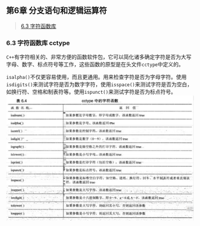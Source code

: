 ## 第6章 分支语句和逻辑运算符

>[6.3 字符函数库](#6.3)

### 6.3 字符函数库 cctype

​		`C++`有字符相关的、非常方便的函数软件包，它可以简化诸多确定字符是否为大写字母、数字、标点符号等工作，这些函数的原型是在头文件`cctype`中定义的。

​		`isalpha()`不仅更容易使用，而且更通用。用来检查字符是否为字母字符。使用`isdigits()`来测试字符是否为数字字符，使用`isspace()`来测试字符是否为空白，如换行符、空格和制表符等。使用`ispunct()`来测试字符是否为标点符号。<img src="./../assets/blog_res/第6章 分支语句和逻辑运算符.assets/1674890006639.png" alt="1674890006639"  />
